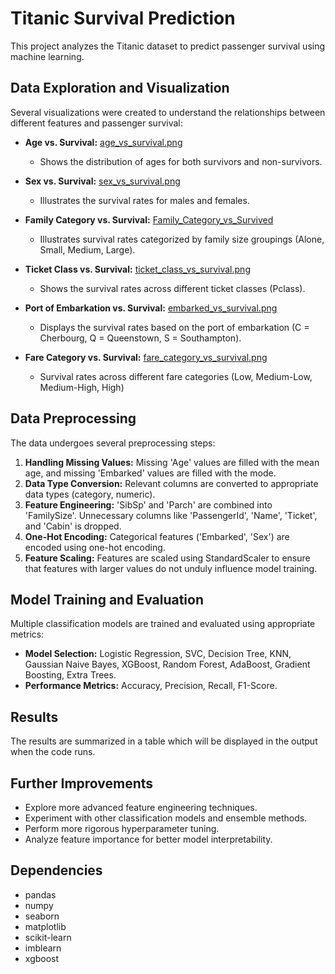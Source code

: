 # Titanic Survival Prediction

This project analyzes the Titanic dataset to predict passenger survival using machine learning.

## Data Exploration and Visualization

Several visualizations were created to understand the relationships between different features and passenger survival:

* **Age vs. Survival:**  [age_vs_survival.png](Images/age_vs_survival.png)
    * Shows the distribution of ages for both survivors and non-survivors.

* **Sex vs. Survival:** [sex_vs_survival.png](Images/sex_vs_survival.png)
    * Illustrates the survival rates for males and females.

* **Family Category vs. Survival:**  [Family_Category_vs_Survived](Images/family_size_vs_survival.png)
    * Illustrates survival rates categorized by family size groupings (Alone, Small, Medium, Large).

* **Ticket Class vs. Survival:** [ticket_class_vs_survival.png](Images/pclass_vs_survival.png)
    * Shows the survival rates across different ticket classes (Pclass).

* **Port of Embarkation vs. Survival:** [embarked_vs_survival.png](embarked_vs_survival.png)
    * Displays the survival rates based on the port of embarkation (C = Cherbourg, Q = Queenstown, S = Southampton).

* **Fare Category vs. Survival:** [fare_category_vs_survival.png](fare_category_vs_survival.png)
    * Survival rates across different fare categories (Low, Medium-Low, Medium-High, High)

## Data Preprocessing

The data undergoes several preprocessing steps:

1.  **Handling Missing Values:** Missing 'Age' values are filled with the mean age, and missing 'Embarked' values are filled with the mode.
2.  **Data Type Conversion:** Relevant columns are converted to appropriate data types (category, numeric).
3.  **Feature Engineering:** 'SibSp' and 'Parch' are combined into 'FamilySize'. Unnecessary columns like 'PassengerId', 'Name', 'Ticket', and 'Cabin' is dropped.
4.  **One-Hot Encoding:** Categorical features ('Embarked', 'Sex') are encoded using one-hot encoding.
5.  **Feature Scaling:** Features are scaled using StandardScaler to ensure that features with larger values do not unduly influence model training.

## Model Training and Evaluation


Multiple classification models are trained and evaluated using appropriate metrics:

* **Model Selection:** Logistic Regression, SVC, Decision Tree, KNN, Gaussian Naive Bayes, XGBoost, Random Forest, AdaBoost, Gradient Boosting, Extra Trees.
* **Performance Metrics:** Accuracy, Precision, Recall, F1-Score.

## Results

The results are summarized in a table which will be displayed in the output when the code runs.


## Further Improvements

* Explore more advanced feature engineering techniques.
* Experiment with other classification models and ensemble methods.
* Perform more rigorous hyperparameter tuning.
* Analyze feature importance for better model interpretability.


## Dependencies

* pandas
* numpy
* seaborn
* matplotlib
* scikit-learn
* imblearn
* xgboost
